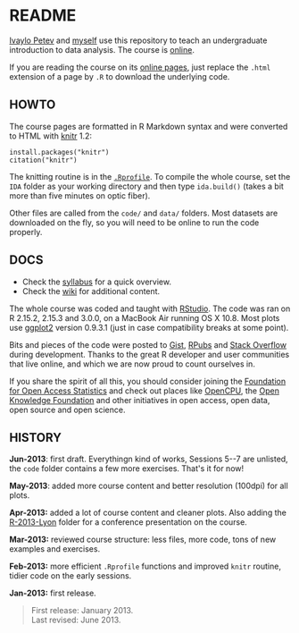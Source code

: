 # README

[Ivaylo Petev][ivo] and [myself][fr] use this repository to teach an undergraduate introduction to data analysis. The course is [online][ida].

[ivo]: http://ipetev.org/
[fr]: http://f.briatte.org/
[ida]: http://f.briatte.org/teaching/ida/

If you are reading the course on its [online pages][ida], just replace the `.html` extension of a page by `.R` to download the underlying code. 

## HOWTO

The course pages are formatted in R Markdown syntax and were converted to HTML with [knitr](http://yihui.name/knitr/) 1.2:

	install.packages("knitr")
	citation("knitr")

The knitting routine is in the [`.Rprofile`](ida/blob/master/.Rprofile). To compile the whole course, set the `IDA` folder as your working directory and then type `ida.build()` (takes a bit more than five minutes on optic fiber).

Other files are called from the `code/` and `data/` folders. Most datasets are downloaded on the fly, so you will need to be online to run the code properly.

## DOCS

* Check the [syllabus][syll] for a quick overview.
* Check the [wiki][wiki] for additional content.

[syll]: ida/raw/master/syllabus.pdf
[wiki]: https://github.com/briatte/ida/wiki/

The whole course was coded and taught with [RStudio][rs]. The code was ran on R 2.15.2, 2.15.3 and 3.0.0, on a MacBook Air running OS X 10.8. Most plots use [ggplot2][gg] version 0.9.3.1 (just in case compatibility breaks at some point).

[rs]: http://www.rstudio.com/
[gg]: http://docs.ggplot2.org/current/

Bits and pieces of the code were posted to [Gist][gist], [RPubs][rpubs] and [Stack Overflow][so] during development. Thanks to the great R developer and user communities that live online, and which we are now proud to count ourselves in.

[gist]: https://gist.github.com/briatte
[rpubs]: http://rpubs.com/briatte
[so]: http://stackoverflow.com/

If you share the spirit of all this, you should consider joining the [Foundation for Open Access Statistics][foas] and check out places like [OpenCPU][ocpu], the [Open Knowledge Foundation][okfn] and other initiatives in open access, open data, open source and open science.

[foas]: http://www.foastat.org/
[ocpu]: https://public.opencpu.org/
[okfn]: http://okfn.org/

## HISTORY

__Jun-2013__: first draft. Everythingn kind of works, Sessions 5--7 are unlisted, the `code` folder contains a few more exercises. That's it for now!

__May-2013__: added more course content and better resolution (100dpi) for all plots.

__Apr-2013:__ added a lot of course content and cleaner plots. Also adding the [R-2013-Lyon](R-2013-Lyon) folder for a conference presentation on the course.

__Mar-2013:__ reviewed course structure: less files, more code, tons of new examples and exercises.

__Feb-2013:__ more efficient `.Rprofile` functions and improved `knitr` routine, tidier code on the early sessions.

__Jan-2013:__ first release.

> First release: January 2013.  
> Last revised: June 2013.
